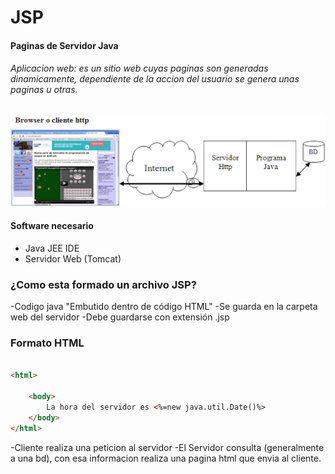 # JSP
#### **P**aginas de **S**ervidor **J**ava

###### Aplicacion web: es un sitio web cuyas paginas son generadas dinamicamente, dependiente de la accion del usuario se genera unas paginas u otras.


![](https://github.com/programadorleo/ServidorJava/blob/master/img/clienteservidorbd.png)

#### Software necesario

- Java JEE IDE
- Servidor Web (Tomcat)


### ¿Como esta formado un archivo JSP?

-Codigo java "Embutido dentro de código HTML"
-Se guarda en la carpeta web del servidor 
-Debe guardarse con extensión .jsp 

### Formato HTML

```html

<html>
   
    <body>
        La hora del servidor es <%=new java.util.Date()%>
    </body>
</html>
```

-Cliente realiza una peticion al servidor 
-El Servidor consulta (generalmente a una bd), con esa informacion
realiza una pagina html que envia al cliente.






